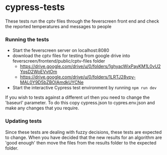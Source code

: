 # cypress-tests

These tests run the cptv files through the feverscreen front end and check the reported temperatures and messages to people


### Running the tests

* Start the feverscreen server on localhost:8080
* download the cptv files for testing from google drive into feverscreen/frontend/public/cptv-files folder
    * https://drive.google.com/drive/u/0/folders/1ghyacWixPayKM1L0vU2YqsD2WoEVvtOm
    * https://drive.google.com/drive/u/0/folders/1LRTJ28vpy-MAL0Y9D5bZBOIAmdkUYCNe
* Start the interactive Cypress test environment by running `npm run dev`

If you wish to tests against a different url then you need to change the 'baseurl' parameter.   To do this copy cypress.json to cypres.env.json and make any changes that you require.   


### Updating tests

Since these tests are dealing with fuzzy decisions, these tests are expected to change.  When you have decided that the new results for an algorithm are 'good enough' then move the files from the results folder to the expected folder. 